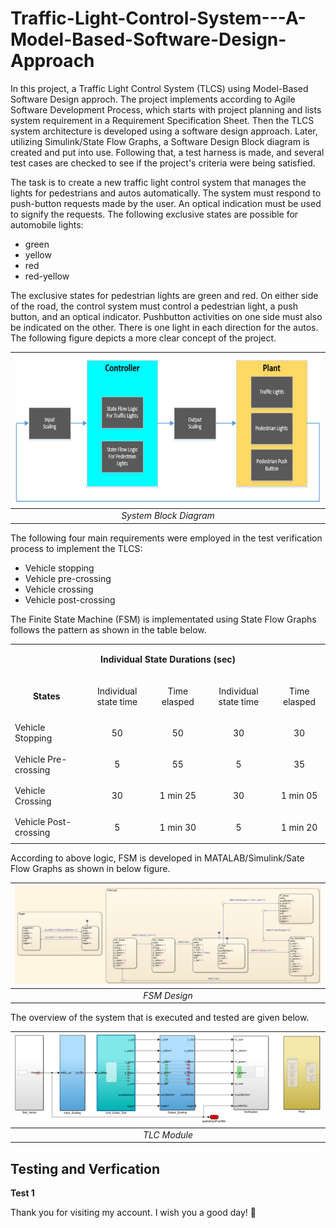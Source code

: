 # Traffic-Light-Control-System---A-Model-Based-Software-Design-Approach
In this project, a Traffic Light Control System (TLCS) using Model-Based Software Design approch. The project implements according to Agile Software Development Process, which starts with project planning and lists system requirement in a Requirement Specification Sheet. Then the TLCS system architecture is developed using a software design approach. Later, utilizing Simulink/State Flow Graphs, a Software Design Block diagram is created and put into use. Following that, a test harness is made, and several test cases are checked to see if the project's criteria were being satisfied.

The task is to create a new traffic light control system that manages the lights for pedestrians and autos automatically. The system must respond to push-button requests made by the user. An optical indication must be used to signify the requests. The following exclusive states are possible for automobile lights:

- green
- yellow
- red
- red-yellow

The exclusive states for pedestrian lights are green and red. On either side of the road, the control system must control a pedestrian light, a push button, and an optical indicator. Pushbutton activities on one side must also be indicated on the other. There is one light in each direction for the autos. The following figure depicts a more clear concept of the project.

 | <img src="./Images/System Block Diagram.PNG"> |
 |:--:| 
 | *System Block Diagram* |
 
 The following four main requirements were employed in the test verification process to implement the TLCS:
 
- Vehicle stopping
- Vehicle pre-crossing
- Vehicle crossing
- Vehicle post-crossing

The Finite State Machine (FSM) is implementated using State Flow Graphs follows the pattern as shown in the table below.

<table>
  
  <tr>
    <td colspan="5"><p align="center"><strong>Individual State Durations (sec) </strong></p> </td>
  </tr>
 
  <!--- <tr> (Comments)
  []: # <td rowspan="1"><b> States </b></td>
  []: # <td colspan="2"><b> Push button pressed</b> </td>
  []: # <td colspan="2"><b> Push button not pressed </b></td>
  []: # </tr> -->
 
  
  <tr>
    <td><p align="center"><b>States<b></p></td>
    <td><p align="center">Individual state time</p></td>
    <td><p align="center">Time elasped</p></td>
    <td><p align="center">Individual state time</p></td>
    <td><p align="center">Time elasped</p></td>
  </tr>
  
  
   <tr>
    <td>Vehicle Stopping</td>
    <td><p align="center">50</p></td>
    <td><p align="center">50</p></td>
    <td><p align="center">30</p></td>
    <td><p align="center">30</p></td>
  </tr>
     <tr>
    <td>Vehicle Pre-crossing</td>
    <td><p align="center">5</p></td>
    <td><p align="center">55</p></td>
    <td><p align="center">5</p></td>
    <td><p align="center">35</p></td>
  </tr>
     <tr>
    <td>Vehicle Crossing</td>
    <td><p align="center">30</p></td>
    <td><p align="center">1 min 25</p></td>
    <td><p align="center">30</p></td>
    <td><p align="center">1 min 05</p></td>
  </tr>
     <tr>
    <td>Vehicle Post-crossing</td>
    <td><p align="center">5</p></td>
    <td><p align="center">1 min 30</p></td>
    <td><p align="center">5</p></td>
    <td><p align="center">1 min 20</p></td>
  </tr>
</table>

According to above logic, FSM is developed in MATALAB/Simulink/Sate Flow Graphs as shown in below figure.

| <img src="./Images/FSM Design.PNG"> |
|:--:| 
| *FSM Design* |

The overview of the system that is executed and tested are given below.

| <img src="./Images/TLC Module.PNG"> |
|:--:| 
| *TLC Module* |

## Testing and Verfication

**Test 1**

Thank you for visiting my account. I wish you a good day! 🙂
